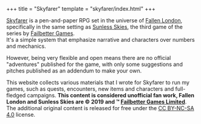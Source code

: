 +++
title = "Skyfarer"
template = "skyfarer/index.html"
+++

[Skyfarer] is a pen-and-paper RPG set in the universe of [Fallen London], specifically in the same
setting as [Sunless Skies], the third game of the series by [Failbetter Games].  
It's a simple system that emphasize narrative and characters over numbers and mechanics.

However, being very flexible and open means there are no official "adventures" published for the game,
with only some suggestions and pitches published as an addendum to make your own.

This website collects various materials that I wrote for Skyfarer to run my games, such as quests, encounters,
new items and characters and full-fledged campaigns. **This content is considered unofficial fan work,
Fallen London and Sunless Skies are © 2019 and ™ [Failbetter Games Limited]**. The additional original content
is released for free under the [CC BY-NC-SA 4.0] license.

[Skyfarer]: https://failbetter-games.itch.io/skyfarer
[Fallen London]: https://www.fallenlondon.com
[Sunless Skies]: https://www.failbettergames.com/sunless-skies/
[Failbetter Games]: https://www.failbettergames.com
[Failbetter Games Limited]: https://www.failbettergames.com
[CC BY-NC-SA 4.0]: https://creativecommons.org/licenses/by-nc-sa/4.0
